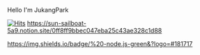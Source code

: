 Hello I'm JukangPark

[![Hits](https://hits.seeyoufarm.com/api/count/incr/badge.svg?url=https%3A%2F%2Fgithub.com%2Fjukangpark&count_bg=%23EC41FF&title_bg=%23666666&icon=&icon_color=%230F0F0F&title=hits&edge_flat=false)](https://hits.seeyoufarm.com)
https://sun-sailboat-5a9.notion.site/0ff8ff9bbec047eba25c43ae328c1d88

https://img.shields.io/badge/%20-node.js-green&?logo=#181717

